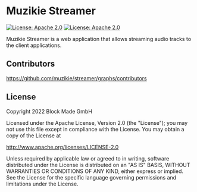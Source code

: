 # Muzikie Streamer

[![License: Apache 2.0](https://img.shields.io/badge/License-Apache%202.0-blue.svg)](http://www.apache.org/licenses/LICENSE-2.0)
[![License: Apache 2.0](https://img.shields.io/github/workflow/status/muzikie/streamer/Node.js%20CI/development)](https://img.shields.io/github/workflow/status/muzikie/streamer/Node.js%20CI/development)

Muzikie Streamer is a web application that allows streaming audio tracks to the client applications.



## Contributors

https://github.com/muzikie/streamer/graphs/contributors

## License

Copyright 2022 Block Made GmbH

Licensed under the Apache License, Version 2.0 (the "License");
you may not use this file except in compliance with the License.
You may obtain a copy of the License at

http://www.apache.org/licenses/LICENSE-2.0

Unless required by applicable law or agreed to in writing, software
distributed under the License is distributed on an "AS IS" BASIS,
WITHOUT WARRANTIES OR CONDITIONS OF ANY KIND, either express or implied.
See the License for the specific language governing permissions and
limitations under the License.

[Muzikie site]: https://muzikie.com/
[Block Made GmbH site]: https://block-made.com/
